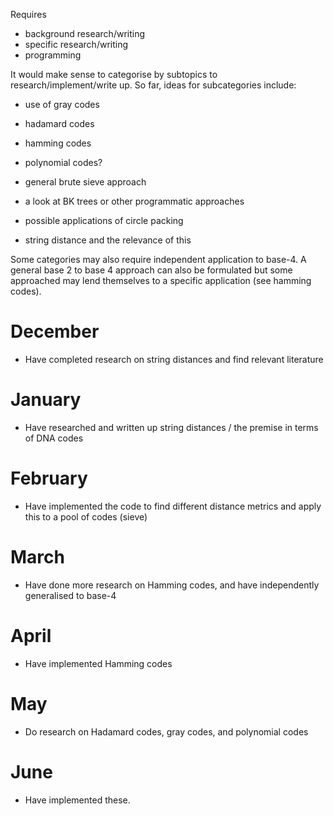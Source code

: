 Requires
- background research/writing
- specific research/writing
- programming

It would make sense to categorise by subtopics to research/implement/write up.
So far, ideas for subcategories include:

- use of gray codes
- hadamard codes
- hamming codes
- polynomial codes?
- general brute sieve approach

- a look at BK trees or other programmatic approaches

- possible applications of circle packing
- string distance and the relevance of this

Some categories may also require independent application to base-4. A general
base 2 to base 4 approach can also be formulated but some approached may lend
themselves to a specific application (see hamming codes).

# December
- Have completed research on string distances and find relevant literature
# January
- Have researched and written up string distances / the premise in terms of DNA codes
# February
- Have implemented the code to find different distance metrics and apply this to a pool of codes (sieve)
# March
- Have done more research on Hamming codes, and have independently generalised to base-4
# April
- Have implemented Hamming codes
# May
- Do research on Hadamard codes, gray codes, and polynomial codes
# June
- Have implemented these.
